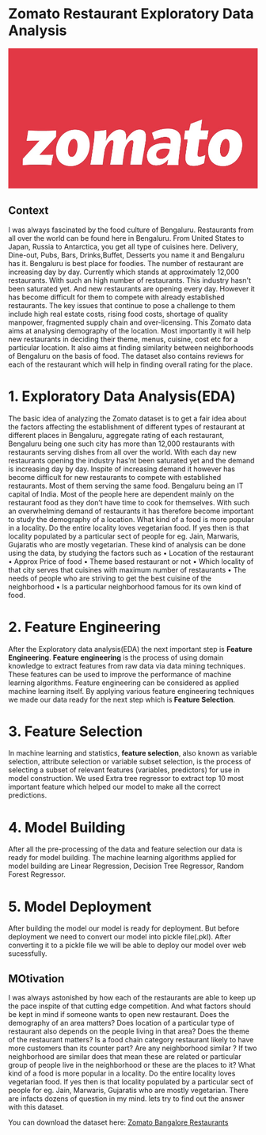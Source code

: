 
# Zomato Restaurant Exploratory Data Analysis
![Zomato](https://github.com/akhiilkasare/zomato-EDA-and-Prediction/blob/master/Images/Zomato-flat-logo.jpg)

## Context
I was always fascinated by the food culture of Bengaluru. Restaurants from all over the world can be found here in Bengaluru. From United States to Japan, Russia to Antarctica, you get all type of cuisines here. Delivery, Dine-out, Pubs, Bars, Drinks,Buffet, Desserts you name it and Bengaluru has it. Bengaluru is best place for foodies. The number of restaurant are increasing day by day. Currently which stands at approximately 12,000 restaurants. With such an high number of restaurants. This industry hasn't been saturated yet. And new restaurants are opening every day. However it has become difficult for them to compete with already established restaurants. The key issues that continue to pose a challenge to them include high real estate costs, rising food costs, shortage of quality manpower, fragmented supply chain and over-licensing. This Zomato data aims at analysing demography of the location. Most importantly it will help new restaurants in deciding their theme, menus, cuisine, cost etc for a particular location. It also aims at finding similarity between neighborhoods of Bengaluru on the basis of food. The dataset also contains reviews for each of the restaurant which will help in finding overall rating for the place.

# 1. Exploratory Data Analysis(EDA)

The basic idea of analyzing the Zomato dataset is to get a fair idea about the factors affecting the establishment of different types of restaurant at different places in Bengaluru, aggregate rating of each restaurant, Bengaluru being one such city has more than 12,000 restaurants with restaurants serving dishes from all over the world. With each day new restaurants opening the industry has’nt been saturated yet and the demand is increasing day by day. Inspite of increasing demand it however has become difficult for new restaurants to compete with established restaurants. Most of them serving the same food. Bengaluru being an IT capital of India. Most of the people here are dependent mainly on the restaurant food as they don’t have time to cook for themselves. With such an overwhelming demand of restaurants it has therefore become important to study the demography of a location. What kind of a food is more popular in a locality. Do the entire locality loves vegetarian food. If yes then is that locality populated by a particular sect of people for eg. Jain, Marwaris, Gujaratis who are mostly vegetarian. These kind of analysis can be done using the data, by studying the factors such as • Location of the restaurant • Approx Price of food • Theme based restaurant or not • Which locality of that city serves that cuisines with maximum number of restaurants • The needs of people who are striving to get the best cuisine of the neighborhood • Is a particular neighborhood famous for its own kind of food.

# 2. Feature Engineering

After the Exploratory data analysis(EDA) the next important step is **Feature Engineering**. **Feature engineering** is the process of using domain knowledge to extract features from raw data via data mining techniques. These features can be used to improve the performance of machine learning algorithms. Feature engineering can be considered as applied machine learning itself. By applying various feature engineering techniques we made our data ready for the next step which is **Feature Selection**.

# 3. Feature Selection

In machine learning and statistics, **feature selection**, also known as variable selection, attribute selection or variable subset selection, is the process of selecting a subset of relevant features (variables, predictors) for use in model construction. We used Extra tree regressor to extract top 10 most important feature which helped our model to make all the correct predictions.

# 4. Model Building
After all the pre-processing of the data and feature selection our data is ready for model building. The machine learning algorithms applied for model building are Linear Regression, Decision Tree Regressor, Random Forest Regressor.

# 5. Model Deployment

After building the model our model is ready for deployment. But before deployment we need to convert our model into pickle file(.pkl).
After converting it to a pickle file we will be able to deploy our model over web sucessfully.

## MOtivation

I was always astonished by how each of the restaurants are able to keep up the pace inspite of that cutting edge competition. And what factors should be kept in mind if someone wants to open new restaurant. Does the demography of an area matters? Does location of a particular type of restaurant also depends on the people living in that area? Does the theme of the restaurant matters? Is a food chain category restaurant likely to have more customers than its counter part? Are any neighborhood similar ? If two neighborhood are similar does that mean these are related or particular group of people live in the neighborhood or these are the places to it? What kind of a food is more popular in a locality. Do the entire locality loves vegetarian food. If yes then is that locality populated by a particular sect of people for eg. Jain, Marwaris, Gujaratis who are mostly vegetarian. There are infacts dozens of question in my mind. lets try to find out the answer with this dataset.




You can download the dataset here: [Zomato Bangalore Restaurants](https://www.kaggle.com/himanshupoddar/zomato-bangalore-restaurants/download)

